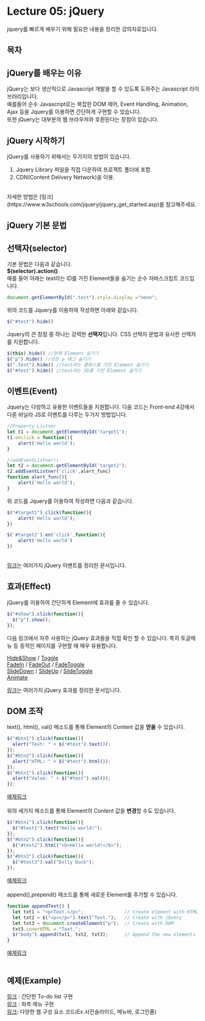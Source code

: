 # Lecture 05: jQuery
jquery를 빠르게 배우기 위해 필요한 내용을 정리한 강의자료입니다.
<br>

## 목차
## jQuery를 배우는 이유
jQuery는 보다 생산적으로 Javascript 개발을 할 수 있도록 도와주는 Javascript 라이브러리입니다.<br> 예를들어 순수 Javascript로는 복잡한 DOM 제어, Event Handling, Animation, Ajax 등을 Jquery를 이용하면 간단하게 구현할 수 있습니다. <br>
또한 jQuery는 대부분의 웹 브라우저와 호환된다는 장점이 있습니다.
## jQuery 시작하기
jQuery를 사용하기 위해서는 두가지의 방법이 있습니다.
1. Jquery Library 파일을 직접 다운하여 프로젝트 폴더에 포함.
2. CDN(Content Delivery Network)을 이용.
<br>
자세한 방법은 
[링크](https://www.w3schools.com/jquery/jquery_get_started.asp)를 참고해주세요.

## jQuery 기본 문법
## 선택자(selector)

기본 문법은 다음과 같습니다.<br>
**$(selector).action()**
<br>
예를 들어 아래는 test라는 ID를 가진 Element들을 숨기는 순수 자바스크립트 코드입니다.
```javascript
document.getElementById(".test").style.display ="none";
```
위의 코드를 Jquery를 이용하여 작성하면 아래와 같습니다.
```javascript
$("#test").hide()
```
Jquery의 큰 장점 중 하나는 강력한 **선택자**입니다. CSS 선택자 문법과 유사한 선택자를 지원합니다.
```javascript
$(this).hide() //현재 Element 숨기기
$("p").hide() //모든 p 태그 숨기기
$(".test").hide() //test라는 클래스를 가진 Element 숨기기
$("#test").hide() //test라는 ID를 가진 Element 숨기기
```
 
## 이벤트(Event)

Jquery는 다양하고 유용한 이벤트들을 지원합니다. 다음 코드는 Front-end 4강에서 다룬 바닐라 JS로 이벤트를 다루는 두가지 방법입니다.
```javascript
//Property Listner
let t1 = document.getElementById('target1');
t1.onclick = function(){
    alert('Hello world');
}

//addEventListner()
let t2 = document.getElementById('target2');
t2.addEventListner('click',alert_func)
function alert_func(){
    alert('Hello world');
}
```   
위 코드를 Jquery를 이용하여 작성하면 다음과 같습니다.
```javascript
$("#target1").click(function(){
    alert('Hello world');
})

$('#target2').on('click',function(){
    alert('Hello world')
})
```
<br>[링크](https://www.w3schools.com/jquery/jquery_ref_events.asp)는 여러가지 jQuery 이벤트를 정리한 문서입니다. 
## 효과(Effect)
jQuery를 이용하여 간단하게 Element에 효과를 줄 수 있습니다.
```javascript
$("#show").click(function(){
  $("p").show();
});
```
다음 링크에서 자주 사용하는 jQuery 효과들을 직접 확인 할 수 있습니다. 특히 토글메뉴 등 동적인 페이지를 구현할 때 매우 유용합니다. 
<br>

[Hide&Show](https://www.w3schools.com/jquery/tryit.asp?filename=tryjquery_hide_show) /
[Toggle](https://www.w3schools.com/jquery/tryit.asp?filename=tryjquery_toggle)
<br>
[FadeIn](https://www.w3schools.com/jquery/tryit.asp?filename=tryjquery_fadein) /
[FadeOut](https://www.w3schools.com/jquery/tryit.asp?filename=tryjquery_fadeout) /
[FadeToggle](https://www.w3schools.com/jquery/tryit.asp?filename=tryjquery_fadetoggle)
<br>
[SlideDown](https://www.w3schools.com/jquery/tryit.asp?filename=tryjquery_slide_down) /
[SlideUp](https://www.w3schools.com/jquery/tryit.asp?filename=tryjquery_slide_up) /
[SildeToggle](https://www.w3schools.com/jquery/tryit.asp?filename=tryjquery_slide_toggle)
<br>
[Animate](https://www.w3schools.com/jquery/tryit.asp?filename=tryjquery_animation1)
<br>

[링크](https://www.w3schools.com/jquery/jquery_ref_effects.asp)는 여러가지 jQuery 효과를 정리한 문서입니다. 
## DOM 조작
text(), html(), val() 메소드를 통해 Element의 Content 값을 **얻을** 수 있습니다. 
```javascript
$("#btn1").click(function(){
  alert("Text: " + $("#test").text());
});
$("#btn2").click(function(){
  alert("HTML: " + $("#test").html());
});
$("#btn1").click(function(){
  alert("Value: " + $("#test").val());
});
```
[예제링크](https://codepen.io/facerain/pen/VwZpxpv)
<br>
<br>
위의 세가지 메소드를 통해 Element의 Content 값을 **변경**할 수도 있습니다.
```javascript
$("#btn1").click(function(){
  $("#test1").text("Hello world!");
});
$("#btn2").click(function(){
  $("#test2").html("<b>Hello world!</b>");
});
$("#btn3").click(function(){
  $("#test3").val("Dolly Duck");
});
```
[예제링크](https://www.w3schools.com/jquery/tryit.asp?filename=tryjquery_dom_html_set)
<br>
<br>
append(),prepend() 메소드를 통해 새로운 Element를 추가할 수 있습니다.
```javascript
function appendText() {
  let txt1 = "<p>Text.</p>";               // Create element with HTML  
  let txt2 = $("<p></p>").text("Text.");   // Create with jQuery
  let txt3 = document.createElement("p");  // Create with DOM
  txt3.innerHTML = "Text.";
  $("body").append(txt1, txt2, txt3);      // Append the new elements 
}
```
[예제링크](https://www.w3schools.com/jquery/tryit.asp?filename=tryjquery_html_append2)
<br>
<br>


## 예제(Example)
[링크](https://codepen.io/eclairereese/pen/qZxvPz)
: 간단한 To-do list 구현
<br> 
[링크](https://codepen.io/renato2016/pen/PvWwNp)
: 좌측 메뉴 구현
<br>
[링크](https://www.w3schools.com/howto/default.asp): 다양한 웹 구성 요소 코드(Ex.사진슬라이드, 메뉴바, 로그인폼)